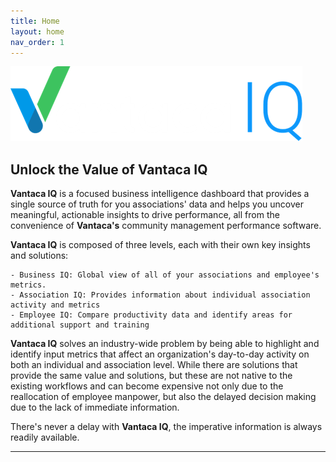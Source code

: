 ```yaml
---
title: Home
layout: home
nav_order: 1
---
```

![IQLogo](./assets/images/VantacaIQLogoNew.png)

## Unlock the Value of Vantaca IQ

**Vantaca IQ** is a focused business intelligence dashboard that provides a single source of truth for you associations' data and helps you uncover meaningful, actionable insights to drive performance, all from the convenience of **Vantaca's** community management performance software.

**Vantaca IQ** is composed of three levels, each with their own key insights and solutions:

	- Business IQ: Global view of all of your associations and employee's metrics.
	- Association IQ: Provides information about individual association activity and metrics
	- Employee IQ: Compare productivity data and identify areas for additional support and training


**Vantaca IQ** solves an industry-wide problem by being able to highlight and identify input metrics that affect an organization's day-to-day activity on both an individual and association level. While there are solutions that provide the same value and solutions, but these are not native to the existing workflows and can become expensive not only due to the reallocation of employee manpower, but also the delayed decision making due to the lack of immediate information.

There's never a delay with **Vantaca IQ**, the imperative information is always readily available.

----

[^1]: [It can take up to 10 minutes for changes to your site to publish after you push the changes to GitHub](https://docs.github.com/en/pages/setting-up-a-github-pages-site-with-jekyll/creating-a-github-pages-site-with-jekyll#creating-your-site).

[Just the Docs]: https://just-the-docs.github.io/just-the-docs/
[GitHub Pages]: https://docs.github.com/en/pages
[README]: https://github.com/just-the-docs/just-the-docs-template/blob/main/README.md
[Jekyll]: https://jekyllrb.com
[GitHub Pages / Actions workflow]: https://github.blog/changelog/2022-07-27-github-pages-custom-github-actions-workflows-beta/
[use this template]: https://github.com/just-the-docs/just-the-docs-template/generate
